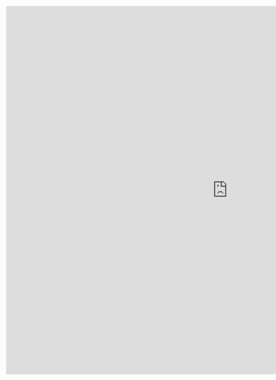 <iframe src="https://scratch.mit.edu/projects/806919526/embed" allowtransparency="true" width="1200" height="1000" frameborder="0" scrolling="no" allowfullscreen></iframe>
